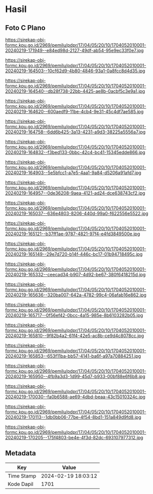 # Hasil

## Foto C Plano

https://sirekap-obj-formc.kpu.go.id/2969/pemilu/pdpr/17/04/05/20/10/1704052010001-20240219-171949--e84ed98d-2127-49df-ab54-95e9ec33f0e7.jpg

https://sirekap-obj-formc.kpu.go.id/2969/pemilu/pdpr/17/04/05/20/10/1704052010001-20240219-164503--10cf62d9-4b80-4846-93a1-0a8fcc8d4d35.jpg

https://sirekap-obj-formc.kpu.go.id/2969/pemilu/pdpr/17/04/05/20/10/1704052010001-20240219-164540--db28f738-22bb-4425-ae8b-0acbf5c3e9a1.jpg

https://sirekap-obj-formc.kpu.go.id/2969/pemilu/pdpr/17/04/05/20/10/1704052010001-20240219-164620--600aedf9-11be-4cb4-9e31-45c4df7ae585.jpg

https://sirekap-obj-formc.kpu.go.id/2969/pemilu/pdpr/17/04/05/20/10/1704052010001-20240219-164758--6dd6b425-3a13-4231-a9d3-38225a5556a7.jpg

https://sirekap-obj-formc.kpu.go.id/2969/pemilu/pdpr/17/04/05/20/10/1704052010001-20240219-164832--f3bed133-0bbc-42c4-bc41-15345edde866.jpg

https://sirekap-obj-formc.kpu.go.id/2969/pemilu/pdpr/17/04/05/20/10/1704052010001-20240219-164903--5e5bfcc1-a7e5-4aa1-9a84-d5206a91afd7.jpg

https://sirekap-obj-formc.kpu.go.id/2969/pemilu/pdpr/17/04/05/20/10/1704052010001-20240219-164957--0de36208-9aea-4121-ad24-dce638743cf2.jpg

https://sirekap-obj-formc.kpu.go.id/2969/pemilu/pdpr/17/04/05/20/10/1704052010001-20240219-165037--636e4803-8206-440d-99a0-f622556e5522.jpg

https://sirekap-obj-formc.kpu.go.id/2969/pemilu/pdpr/17/04/05/20/10/1704052010001-20240219-165121--b37ff1ae-9787-4821-97f4-e4fd3849500e.jpg

https://sirekap-obj-formc.kpu.go.id/2969/pemilu/pdpr/17/04/05/20/10/1704052010001-20240219-165149--29e7d720-b14f-446c-bc17-01b94718495c.jpg

https://sirekap-obj-formc.kpu.go.id/2969/pemilu/pdpr/17/04/05/20/10/1704052010001-20240219-165332--ceecad34-b907-4d92-be67-380f6418215d.jpg

https://sirekap-obj-formc.kpu.go.id/2969/pemilu/pdpr/17/04/05/20/10/1704052010001-20240219-165636--320ba007-642a-4782-99c4-06afab16e862.jpg

https://sirekap-obj-formc.kpu.go.id/2969/pemilu/pdpr/17/04/05/20/10/1704052010001-20240219-165717--0f56ef42-0bcc-4a15-985e-8b6103282b05.jpg

https://sirekap-obj-formc.kpu.go.id/2969/pemilu/pdpr/17/04/05/20/10/1704052010001-20240219-165810--9f82b4a2-61f4-42e5-ac8b-ce9d4c8078cc.jpg

https://sirekap-obj-formc.kpu.go.id/2969/pemilu/pdpr/17/04/05/20/10/1704052010001-20240219-165853--653f11ba-bb57-4141-ba6f-a97a70884251.jpg

https://sirekap-obj-formc.kpu.go.id/2969/pemilu/pdpr/17/04/05/20/10/1704052010001-20240219-165950--4fb9a3d3-1d99-45d7-b933-00bf88e6f6b8.jpg

https://sirekap-obj-formc.kpu.go.id/2969/pemilu/pdpr/17/04/05/20/10/1704052010001-20240219-170030--fa0b6588-ae69-4dbd-beaa-43c15010324c.jpg

https://sirekap-obj-formc.kpu.go.id/2969/pemilu/pdpr/17/04/05/20/10/1704052010001-20240219-170113--1db0bb06-77be-4f54-8bd1-151a849d9fd8.jpg

https://sirekap-obj-formc.kpu.go.id/2969/pemilu/pdpr/17/04/05/20/10/1704052010001-20240219-170205--175f4803-be4e-4f3d-82dc-693107977312.jpg


## Metadata

| Key        | Value               |
| ---------- | ------------------- |
| Time Stamp | 2024-02-19 18:03:12 |
| Kode Dapil | 1701                |



